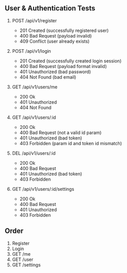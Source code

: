 ## User & Authentication Tests

1. POST /api/v1/register
    - 201 Created (successfully registered user)
    - 400 Bad Request (payload invalid)
    - 409 Conflict (user already exists) 

2. POST /api/v1/login
    - 201 Created (successfully created login session)
    - 400 Bad Request (payload format invalid)
    - 401 Unauthorized (bad password)
    - 404 Not Found (bad email) 

3. GET /api/v1/users/me
    - 200 Ok
    - 401 Unauthorized
    - 404 Not Found

4. GET /api/v1/users/:id
    - 200 Ok
    - 400 Bad Request (not a valid id param)
    - 401 Unauthorized (bad token)
    - 403 Forbidden (param id and token id mismatch)

5. DEL /api/v1/users/:id
    - 200 Ok
    - 400 Bad Request
    - 401 Unauthorized (bad token)
    - 403 Forbidden

6. GET /api/v1/users/:id/settings
    - 200 Ok
    - 400 Bad Request
    - 401 Unauthorized
    - 403 Forbidden

## Order

1. Register
2. Login
3. GET /me
4. GET /user
5. GET /settings